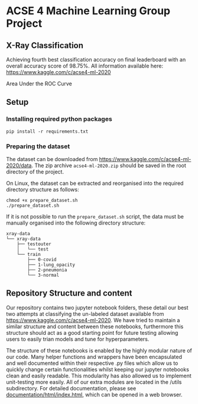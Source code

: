 # ACSE 4 Machine Learning Group Project

## X-Ray Classification
Achieving fourth best classification accuracy on final leaderboard with an overall accuracy score of 98.75%.
All information available here: https://www.kaggle.com/c/acse4-ml-2020

Area Under the ROC Curve

## Setup

### Installing required python packages

    pip install -r requirements.txt

### Preparing the dataset

The dataset can be downloaded from https://www.kaggle.com/c/acse4-ml-2020/data. The zip archive `acse4-ml-2020.zip` should be saved in the root directory of the project.

On Linux, the dataset can be extracted and reorganised into the required directory structure as follows:

    chmod +x prepare_dataset.sh
    ./prepare_dataset.sh

If it is not possible to run the `prepare_dataset.sh` script, the data must be manually organised into the following directory structure:

    xray-data
    └── xray-data
        ├── testouter
        │   └── test
        └── train
            ├── 0-covid
            ├── 1-lung_opacity
            ├── 2-pneumonia
            └── 3-normal

## Repository Structure and content

Our repository contains two jupyter notebook folders, these detail our best two attempts at classifying the un-labeled dataset available from https://www.kaggle.com/c/acse4-ml-2020. We have tried to maintain a similar structure and content between these notebooks, furthermore this structure should act as a good starting point for future testing allowing users to easily trian models and tune for hyperparameters.

The structure of these notebooks is enabled by the highly modular nature of our code. Many helper functions and wrappers have been encapsulated and well documented within their respective .py files which allow us to quickly change certain functionalities whilst keeping our jupyter notebooks clean and easily readable. This modularity has also allowed us to implement unit-testing more easily. All of our extra modules are located in the /utils subdirectory. For detailed documentation, please see [documentation/html/index.html](https://github.com/jamessoni/x-ray-ML-classification/blob/development/documentation/html/index.html), which can be opened in a web browser.
